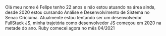 Olá meu nome é Felipe tenho 22 anos e não estou atuando na área ainda, desde 2020 estou cursando Análise e Desenvolvimento de Sistema no Senac Criciúma. Atualmente estou tentando ser um desenvolvedor FullStack JS, minha trajetória como desenvolvedor JS começou em 2020 na metade do ano.
Ruby comecei agora no mês 04/2021
